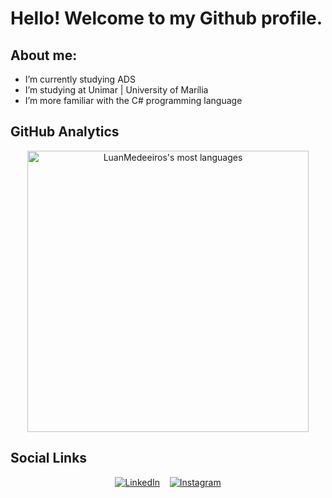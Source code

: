 # Hello! Welcome to my Github profile.

## About me:

- I’m currently studying ADS
- I’m studying at Unimar | University of Marília
- I’m more familiar with the C# programming language

## GitHub Analytics

<p align="center">
  <img width="450em" src="https://github-readme-stats.vercel.app/api/top-langs/?username=LuanMedeeiros&layout=compact&theme=github_dark" alt="LuanMedeeiros's most languages"/>
</p>

## Social Links

<p align="center">
  <a href="https://linkedin.com/in/luan-medeiros-47a0a5231/" target="_blank"><img src="https://img.shields.io/badge/-LinkedIn-0077B5?style=for-the-badge&logo=linkedin&logoColor=white" alt="LinkedIn"></a>&nbsp;&nbsp;&nbsp;
  <a href="https://instagram.com/luan_meedeiros" target="_blank"><img src="https://img.shields.io/badge/-Instagram-E4405F?style=for-the-badge&logo=instagram&logoColor=white" alt="Instagram"></a>
</p>
